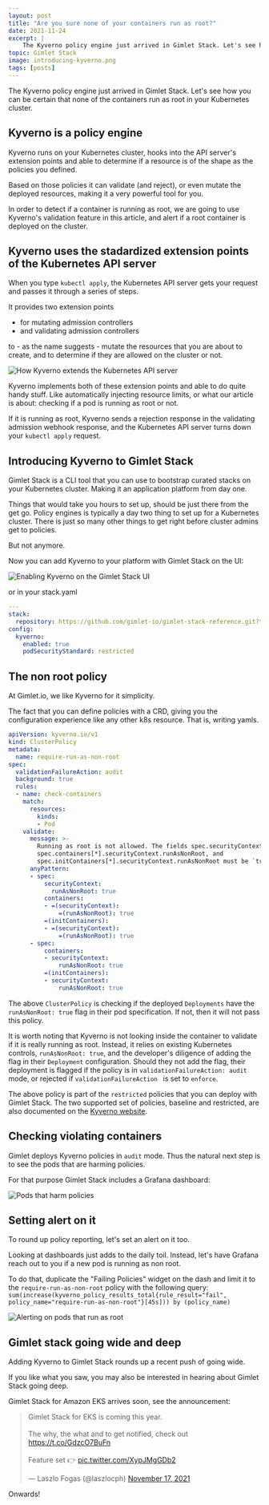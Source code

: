 ```yaml
---
layout: post
title: "Are you sure none of your containers run as root?"
date: 2021-11-24
excerpt: |
    The Kyverno policy engine just arrived in Gimlet Stack. Let's see how you can be certain that none of the containers run as root in your Kubernetes cluster.
topic: Gimlet Stack
image: introducing-kyverno.png
tags: [posts]
---
```


The Kyverno policy engine just arrived in Gimlet Stack. Let's see how you can be certain that none of the containers run as root in your Kubernetes cluster.

## Kyverno is a policy engine

Kyverno runs on your Kubernetes cluster, hooks into the API server's extension points and able to determine if a resource is of the shape as the policies you defined.

Based on those policies it can validate (and reject), or even mutate the deployed resources, making it a very powerful tool for you.

In order to detect if a container is running as root, we are going to use Kyverno's validation feature in this article, and alert if a root container is deployed on the cluster.

## Kyverno uses the stadardized extension points of the Kubernetes API server

When you type `kubectl apply`, the Kubernetes API server gets your request and passes it through a series of steps.

It provides two extension points

- for mutating admission controllers
- and validating admission controllers

to - as the name suggests - mutate the resources that you are about to create, and to determine if they are allowed on the cluster or not.

![How Kyverno extends the Kubernetes API server](https://kyverno.io/images/kyverno-architecture.png)

Kyverno implements both of these extension points and able to do quite handy stuff. Like automatically injecting resource limits, or what our article is about: checking if a pod is running as root or not.

If it is running as root, Kyverno sends a rejection response in the validating admission webhook response, and the Kubernetes API server turns down your `kubectl apply` request.

## Introducing Kyverno to Gimlet Stack

Gimlet Stack is a CLI tool that you can use to bootstrap curated stacks on your Kubernetes cluster. Making it an application platform from day one.

Things that would take you hours to set up, should be just there from the get go. Policy engines is typically a day two thing to set  up for a Kubernetes cluster. There is just so many other things to get right before cluster admins get to policies.

But not anymore.

Now you can add Kyverno to your platform with Gimlet Stack on the UI:

![Enabling Kyverno on the Gimlet Stack UI](/enabling-kyverno.png)

or in your stack.yaml

```yaml
---
stack:
  repository: https://github.com/gimlet-io/gimlet-stack-reference.git?tag=v0.10.0
config:
  kyverno:
    enabled: true
    podSecurityStandard: restricted
```

## The non root policy

At Gimlet.io, we like Kyverno for it simplicity.

The fact that you can define policies with a CRD, giving you the configuration experience like any other k8s resource. That is, writing yamls.

```yaml
apiVersion: kyverno.io/v1
kind: ClusterPolicy
metadata:
  name: require-run-as-non-root
spec:
  validationFailureAction: audit
  background: true
  rules:
  - name: check-containers
    match:
      resources:
        kinds:
        - Pod
    validate:
      message: >-
        Running as root is not allowed. The fields spec.securityContext.runAsNonRoot,
        spec.containers[*].securityContext.runAsNonRoot, and
        spec.initContainers[*].securityContext.runAsNonRoot must be `true`.        
      anyPattern:
      - spec:
          securityContext:
            runAsNonRoot: true
          containers:
          - =(securityContext):
              =(runAsNonRoot): true
          =(initContainers):
          - =(securityContext):
              =(runAsNonRoot): true
      - spec:
          containers:
          - securityContext:
              runAsNonRoot: true
          =(initContainers):
          - securityContext:
              runAsNonRoot: true
```

The above `ClusterPolicy` is checking if the deployed `Deployments` have the `runAsNonRoot: true` flag in their pod specification. If not, then it will not pass this policy.

It is worth noting that Kyverno is not looking inside the container to validate if it is really running as root. Instead, it relies on existing Kubernetes controls, `runAsNonRoot: true`, and the developer's diligence of adding the flag in their `Deployment` configuration. Should they not add the flag, their deployment is flagged if the policy is in `validationFailureAction: audit` mode, or rejected if `validationFailureAction ` is set to `enforce`.

The above policy is part of the `restricted` policies that you can deploy with Gimlet Stack. The two supported set of policies, baseline and restricted, are also documented on the [Kyverno website](https://kyverno.io/policies).

## Checking violating containers

Gimlet deploys Kyverno policies in `audit` mode. Thus the natural next step is to see the pods that are harming policies.

For that purpose Gimlet Stack includes a Grafana dashboard:

![Pods that harm policies](/policy-dash.png)

## Setting alert on it

To round up policy reporting, let's set an alert on it too.

Looking at dashboards just adds to the daily toil. Instead, let's have Grafana reach out to you if a new pod is running as non root.

To do that, duplicate the "Failing Policies" widget on the dash and limit it to the `require-run-as-non-root` policy with the following query: `sum(increase(kyverno_policy_results_total{rule_result="fail", policy_name="require-run-as-non-root"}[45s])) by (policy_name)`

![Alerting on pods that run as root](/policy-alert.png)


## Gimlet stack going wide and deep

Adding Kyverno to Gimlet Stack rounds up a recent push of going wide.

If you like what you saw, you may also be interested in hearing about Gimlet Stack going deep.

Gimlet Stack for Amazon EKS arrives soon, see the announcement:

<blockquote class="twitter-tweet"><p lang="en" dir="ltr">Gimlet Stack for EKS is coming this year.<br><br>The why, the what and to get notified, check out <a href="https://t.co/GdzcO7BuFn">https://t.co/GdzcO7BuFn</a><br><br>Feature set 👉 <a href="https://t.co/XypJMgGDb2">pic.twitter.com/XypJMgGDb2</a></p>&mdash; Laszlo Fogas (@laszlocph) <a href="https://twitter.com/laszlocph/status/1460954766159368193?ref_src=twsrc%5Etfw">November 17, 2021</a></blockquote> <script async src="https://platform.twitter.com/widgets.js" charset="utf-8"></script> 

Onwards!

